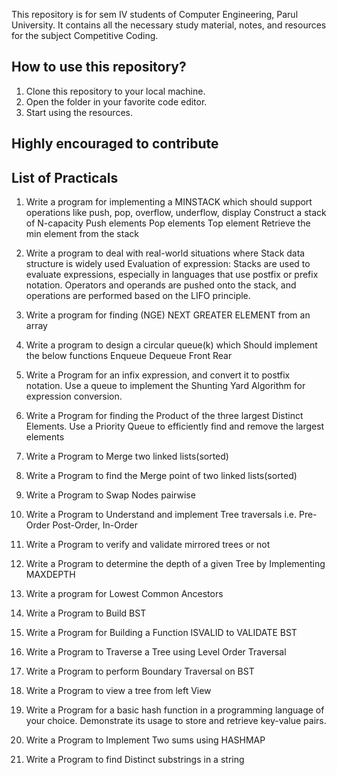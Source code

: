 This repository is for sem IV students of Computer Engineering, Parul University. It contains all the necessary study material, notes, and resources for the subject Competitive Coding. 

## How to use this repository?
1. Clone this repository to your local machine.
2. Open the folder in your favorite code editor.
3. Start using the resources.

## Highly encouraged to contribute

## List of Practicals
1. Write a program for implementing a  MINSTACK  which should support operations like push, pop, overflow, underflow, display
Construct a stack of N-capacity
Push elements 
Pop elements
Top element 
Retrieve the min element from the stack

2. Write a program to deal with real-world situations where Stack data structure is widely used
         Evaluation of expression:
                                      Stacks are used to evaluate expressions, especially in languages that use postfix or prefix notation. Operators and operands are pushed onto the stack, and operations are performed based on the LIFO principle.


3. Write a program for finding (NGE) NEXT GREATER ELEMENT from an array


4. Write a program to design a circular queue(k) which Should implement the below functions 
    Enqueue 
    Dequeue
    Front 
    Rear

5. Write a Program for an infix expression, and convert it to postfix notation. Use a queue to implement the Shunting Yard Algorithm for expression conversion.

6. Write a Program for finding the Product of the three largest Distinct Elements. Use a Priority Queue to efficiently find and remove the largest elements

7. Write a Program to Merge two linked lists(sorted)

8. Write a Program to find the Merge point of two linked lists(sorted)

9. Write a Program to Swap Nodes pairwise

10. Write a Program to Understand and implement Tree traversals i.e. Pre-Order Post-Order, In-Order

 11. Write a Program to verify and validate mirrored trees or not

12. Write a Program to determine the depth of a given Tree by Implementing     MAXDEPTH 

13. Write a program for Lowest Common Ancestors

14. Write a Program to Build BST

15. Write a Program for Building a Function ISVALID to VALIDATE BST 

16. Write a Program to Traverse a Tree using Level Order Traversal

17.  Write a Program to perform Boundary Traversal on BST

18. Write a Program to view a tree from left View

19. Write a Program for a basic hash function in a programming language of your choice. Demonstrate its usage to store and retrieve key-value pairs.

20. Write a Program to Implement Two sums using HASHMAP

21. Write a Program to find Distinct substrings in a string
